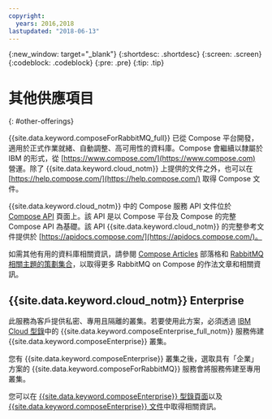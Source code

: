 ```yaml
---
copyright:
  years: 2016,2018
lastupdated: "2018-06-13"
---
```


{:new_window: target="_blank"}
{:shortdesc: .shortdesc}
{:screen: .screen}
{:codeblock: .codeblock}
{:pre: .pre}
{:tip: .tip}

# 其他供應項目
{: #other-offerings}

{{site.data.keyword.composeForRabbitMQ_full}} 已從 Compose 平台開發，適用於正式作業就緒、自動調整、高可用性的資料庫。Compose 會繼續以隸屬於 IBM 的形式，從 [https://www.compose.com/](https://www.compose.com) 營運。除了 {{site.data.keyword.cloud_notm}} 上提供的文件之外，也可以在 [https://help.compose.com/](https://help.compose.com/) 取得 Compose 文件。

{{site.data.keyword.cloud_notm}} 中的 Compose 服務 API 文件位於 [Compose API](https://www.compose.com/articles/the-ibm-cloud-compose-api/) 頁面上。該 API 是以 Compose 平台及 Compose 的完整 Compose API 為基礎。該 API {{site.data.keyword.cloud_notm}} 的完整參考文件提供於 [https://apidocs.compose.com/](https://apidocs.compose.com/)。

如需其他有用的資料庫相關資訊，請參閱 [Compose Articles](https://www.compose.com/articles/) 部落格和 [RabbitMQ 相關主題的策劃集合](https://www.compose.com/articles/curated-collection-rabbitmq/)，以取得更多 RabbitMQ on Compose 的作法文章和相關資訊。

## {{site.data.keyword.cloud_notm}} Enterprise

此服務為客戶提供私密、專用且隔離的叢集。若要使用此方案，必須透過 [IBM Cloud 型錄](https://console.{DomainName}.net/catalog/)中的 {{site.data.keyword.composeEnterprise_full_notm}} 服務佈建 {{site.data.keyword.composeEnterprise}} 叢集。

您有 {{site.data.keyword.composeEnterprise}} 叢集之後，選取具有「企業」方案的 {{site.data.keyword.composeForRabbitMQ}} 服務會將服務佈建至專用叢集。 

您可以在 [{{site.data.keyword.composeEnterprise}} 型錄頁面](https://console.{DomainName}/catalog/services/compose-enterprise)以及 [{{site.data.keyword.composeEnterprise}} 文件](https://console.{DomainName}/docs/services/ComposeEnterprise/index.html#about-compose-enterprise)中取得相關資訊。
